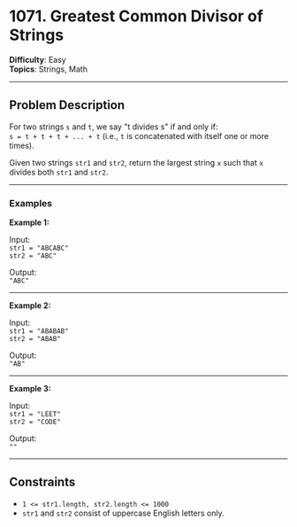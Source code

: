 # 1071. Greatest Common Divisor of Strings

**Difficulty**: Easy  
**Topics**: Strings, Math

---

## Problem Description

For two strings `s` and `t`, we say "t divides s" if and only if:  
`s = t + t + t + ... + t` (i.e., `t` is concatenated with itself one or more times).

Given two strings `str1` and `str2`, return the largest string `x` such that `x` divides both `str1` and `str2`.

---

### Examples

**Example 1:**

Input:  
`str1 = "ABCABC"`  
`str2 = "ABC"`  

Output:  
`"ABC"`

---

**Example 2:**

Input:  
`str1 = "ABABAB"`  
`str2 = "ABAB"`  

Output:  
`"AB"`

---

**Example 3:**

Input:  
`str1 = "LEET"`  
`str2 = "CODE"`  

Output:  
`""`

---

## Constraints

- `1 <= str1.length, str2.length <= 1000`
- `str1` and `str2` consist of uppercase English letters only.

